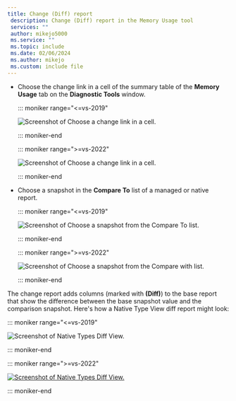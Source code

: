 ```yaml
---
title: Change (Diff) report
 description: Change (Diff) report in the Memory Usage tool
 services: ""
 author: mikejo5000
 ms.service: ""
 ms.topic: include
 ms.date: 02/06/2024
 ms.author: mikejo
 ms.custom: include file
---
```


- Choose the change link in a cell of the summary table of the **Memory Usage** tab on the **Diagnostic Tools** window.

   ::: moniker range="<=vs-2019"

   ![Screenshot of Choose a change link in a cell.](../profiling/media/vs-2019/dbgdiag-mem-choose-diff-report.png)

   ::: moniker-end

   ::: moniker range=">=vs-2022"

   ![Screenshot of Choose a change link in a cell.](../profiling/media/vs-2022/dbgdiag-mem-choose-diff-report.png)

   ::: moniker-end

- Choose a snapshot in the **Compare To** list of a managed or native report.

   ::: moniker range="<=vs-2019"

   ![Screenshot of Choose a snapshot from the Compare To list.](../profiling/media/vs-2019/dbgdiag-mem-choose-compare-to.png)

   ::: moniker-end

   ::: moniker range=">=vs-2022"

   ![Screenshot of Choose a snapshot from the Compare with list.](../profiling/media/vs-2022/dbgdiag-mem-choose-compare-to.png)

   ::: moniker-end

The change report adds columns (marked with **(Diff)**) to the base report that show the difference between the base snapshot value and the comparison snapshot. Here's how a Native Type View diff report might look:

::: moniker range="<=vs-2019"

![Screenshot of Native Types Diff View.](../profiling/media/vs-2019/dbgdiag-mem-native-types-view-diff.png)

::: moniker-end

::: moniker range=">=vs-2022"

[![Screenshot of Native Types Diff View.](../profiling/media/vs-2022/dbgdiag-mem-native-types-view-diff.png "Native Types Diff View")](../profiling/media/vs-2022/dbgdiag-mem-native-types-view-diff.png#ligtbox)

::: moniker-end
